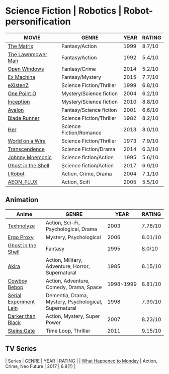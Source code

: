 # Science Fiction | Robotics | Robot-personification 
MOVIE                                                                                        | GENRE                     | YEAR | RATING | 
|--------------------------------------------------------------------------------------------|---------------------------|------|--------|
| [The Matrix](http://www.imdb.com/title/tt0133093/)                                         | Fantasy/Action            | 1999 | 8.7/10 |
| [The Lawnmower Man](http://www.imdb.com/title/tt0104692/)                                  | Fantasy/Action            | 1992 | 5.4/10 |
| [Open Windows](http://www.imdb.com/title/tt2409818/)                                       | Fantasy/Crime             | 2014 | 5.2/10 |
| [Ex Machina](http://www.imdb.com/title/tt0470752/)                                         | Fantasy/Mystery           | 2015 | 7.7/10 |
| [eXistenZ](http://www.imdb.com/title/tt0120907/)                                           | Science Fiction/Thriller  | 1999 | 6.8/10 |
| [One Point O](http://www.imdb.com/title/tt0317042/)                                        | Mystery/Science fiction   | 2004 | 6.2/10 |
| [Inception](http://www.imdb.com/title/tt1375666/)                                          | Mystery/Science fiction   | 2010 | 8.8/10 |
| [Avalon](http://www.imdb.com/title/tt0267287/)                                             | Fantasy/Science fiction   | 2001 | 6.6/10 |
| [Blade Runner](http://www.imdb.com/title/tt0083658/)                                       | Science Fiction/Thriller  | 1982 | 8.2/10 |
| [Her](http://www.imdb.com/title/tt1798709/)                                                | Science Fiction/Romance   | 2013 | 8.0/10 |
| [World on a Wire](http://www.imdb.com/title/tt0070904/)                                    | Science Fiction/Thriller  | 1973 | 7.9/10 |
| [Transcendence](http://www.imdb.com/title/tt2209764/)                                      | Science Fiction/Drama     | 2014 | 6.3/10 |
| [Johnny Mnemonic](http://www.imdb.com/title/tt0113481/)                                    | Science fiction/Action    | 1995 | 5.6/10 |
| [Ghost in the Shell](http://www.imdb.com/title/tt1219827/)                                 | Science fiction/Action    | 2017 | 6.9/10 |
| [I,Robot](http://www.imdb.com/title/tt0343818/)                                            | Action, Crime, Drama      | 2004 | 7.1/10 |
| [AEON_FLUX](http://www.imdb.com/title/tt0402022)                                           | Action, Scifi             | 2005 | 5.5/10 | 

## Animation
| Anime                                                                                    | GENRE                     | YEAR |RATING | 
|--------------------------------------------------------------------------------------------|---------------------------|------|--------|
| [Texhnolyze](https://myanimelist.net/anime/26/Texhnolyze?q=tex)         |  Action, Sci-Fi, Psychological, Drama        | 2003 | 7.78/10 |
| [Ergo Proxy](https://myanimelist.net/anime/790/Ergo_Proxy)              | Mystery, Psychological            | 2006 | 8.01/10 |
| [Ghost in the Shell](http://www.imdb.com/title/tt0113568/)              | Fantasy         | 1995 | 8.0/10 |
| [Akira](https://myanimelist.net/anime/47/Akira)                 | Action, Military, Adventure, Horror, Supernatural| 1985 |  8.15/10 | 
| [Cowboy Bebop](https://myanimelist.net/anime/1/Cowboy_Bebop)    | Action, Adventure, Comedy, Drama, Space | 1998~1999 | 8.81/10 |
| [Serial Experiment Lain](https://myanimelist.net/anime/339/Serial_Experiments_Lain)   | Dementia, Drama, Mystery, Psychological, Supernatural| 1998 | 7.99/10 |
| [Darker than Black](https://myanimelist.net/anime/2025/Darker_than_Black__Kuro_no_Keiyakusha) | Action, Mystery, Super Power| 2007 | 8.23/10|
| [Steins:Gate](https://myanimelist.net/anime/9253/Steins_Gate)  | Time Loop, Thriller | 2011 | 9.15/10 | 

## TV Series
|       Series                                                                 | GENRE       | YEAR | RATING |
| [What Happened to Monday](http://www.imdb.com/title/tt1536537/)             | Action, Crime, Neo Future | 2017 | 6.9(?) |
